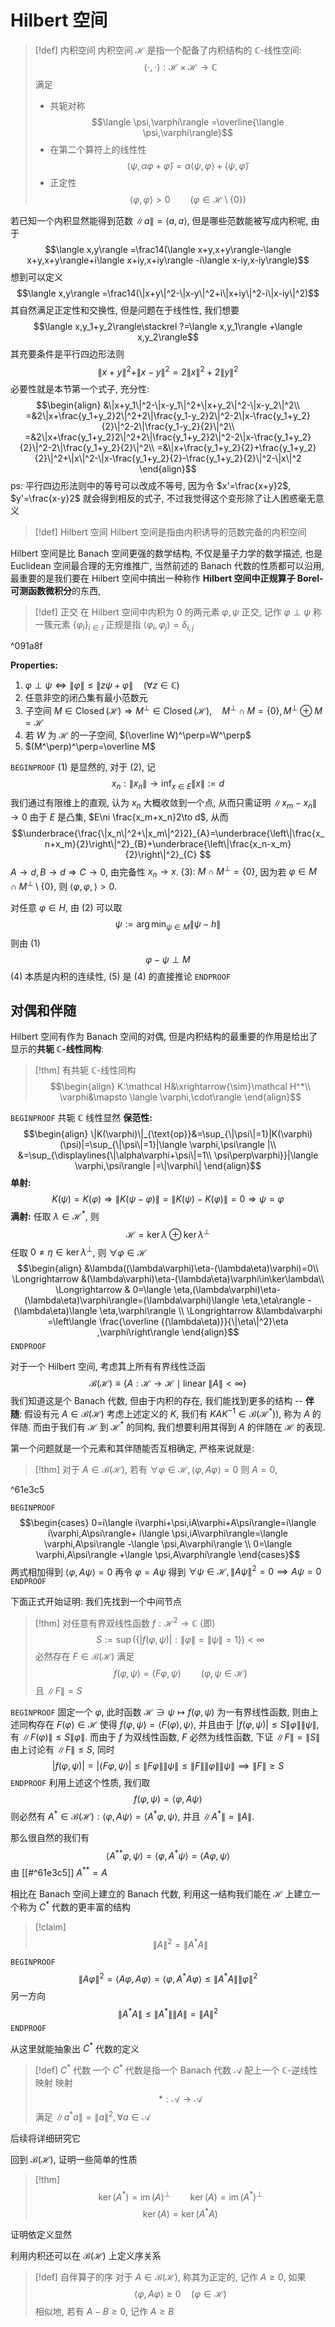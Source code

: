 # Hilbert 空间

> [!def] 内积空间
> 内积空间 $\mathcal H$ 是指一个配备了内积结构的 $\mathbb C$-线性空间:
> $$\langle\cdot,\cdot\rangle:\mathcal H\times \mathcal H\to \mathbb C$$
> 满足
> - 共轭对称
> $$\langle \psi,\varphi\rangle =\overline{\langle \psi,\varphi\rangle}$$
> - 在第二个算符上的线性性
> $$\langle\psi,\alpha\varphi+\tilde\varphi\rangle=\alpha\langle \psi,\varphi\rangle + \langle \psi,\tilde \varphi\rangle $$
> - 正定性
> $$\langle\varphi,\varphi\rangle >0\qquad (\varphi\in\mathcal H\setminus \{0\})$$

若已知一个内积显然能得到范数 $\|a\|=\langle a,a\rangle$, 但是哪些范数能被写成内积呢, 由于
$$\langle x,y\rangle =\frac14(\langle x+y,x+y\rangle-\langle x+y,x+y\rangle+i\langle x+iy,x+iy\rangle -i\langle x-iy,x-iy\rangle)$$
想到可以定义
$$\langle x,y\rangle =\frac14(\|x+y\|^2-\|x-y\|^2+i\|x+iy\|^2-i\|x-iy\|^2)$$
其自然满足正定性和交换性, 但是问题在于线性性, 我们想要
$$\langle x,y_1+y_2\rangle\stackrel ?=\langle x,y_1\rangle +\langle x,y_2\rangle$$
其充要条件是平行四边形法则
$$\|x+y\|^2+\|x-y\|^2=2\|x\|^2+2\|y\|^2$$
必要性就是本节第一个式子, 充分性:
$$\begin{align}
&\|x+y_1\|^2-\|x-y_1\|^2+\|x+y_2\|^2-\|x-y_2\|^2\\
=&2\|x+\frac{y_1+y_2}2\|^2+2\|\frac{y_1-y_2}2\|^2-2\|x-\frac{y_1+y_2}{2}\|^2-2\|\frac{y_1-y_2}{2}\|^2\\
=&2\|x+\frac{y_1+y_2}2\|^2+2\|\frac{y_1+y_2}2\|^2-2\|x-\frac{y_1+y_2}{2}\|^2-2\|\frac{y_1+y_2}{2}\|^2\\
=&\|x+\frac{y_1+y_2}{2}+\frac{y_1+y_2}{2}\|^2+\|x\|^2-\|x-\frac{y_1+y_2}{2}-\frac{y_1+y_2}{2}\|^2-\|x\|^2
\end{align}$$
ps: 平行四边形法则中的等号可以改成不等号, 因为令 $x'=\frac{x+y}2$, $y'=\frac{x-y}2$ 就会得到相反的式子, 不过我觉得这个变形除了让人困惑毫无意义

> [!def] Hilbert 空间
> Hilbert 空间是指由内积诱导的范数完备的内积空间

Hilbert 空间是比 Banach 空间更强的数学结构, 不仅是量子力学的数学描述, 也是 Euclidean 空间最合理的无穷维推广, 当然前述的 Banach 代数的性质都可以沿用, 最重要的是我们要在 Hilbert 空间中搞出一种称作 **Hilbert 空间中正规算子 Borel-可测函数微积分**的东西,

> [!def] 正交
> 在 Hilbert 空间中内积为 $0$ 的两元素 $\varphi,\psi$ 正交, 记作 $\varphi\perp\psi$
> 称一簇元素 $\{\varphi_i\}_{i\in I}$ 正规是指 $\langle \varphi_i,\varphi_j\rangle =\delta_{i,j}$

^091a8f

**Properties:**
1. $\varphi\perp\psi\iff \|\varphi\|\leq \|z\psi+\varphi\|\quad (\forall z\in\mathbb C)$
2. 任意非空的闭凸集有最小范数元
3. 子空间 $M\in\operatorname{Closed}(\mathcal H)\Rightarrow M^\perp\in\operatorname{Closed}(\mathcal H),\quad M^\perp\cap M=\{0\}, M^\perp\oplus M=\mathcal H$
4. 若 $W$ 为 $\mathcal H$ 的一子空间, $(\overline W)^\perp=W^\perp$
5. $(M^\perp)^\perp=\overline M$

`BEGINPROOF`
(1) 是显然的, 对于 (2), 记
$$x_n:\|x_n\|\to\inf_{x\in E}\|x\|:=d$$
我们通过有限维上的直观, 认为 $x_n$ 大概收敛到一个点, 从而只需证明 $\|x_m-x_n\|\to 0$
由于 $E$ 是凸集, $E\ni \frac{x_m+x_n}2\to d$, 从而
$$\underbrace{\frac{\|x_n\|^2+\|x_m\|^2}2}_{A}=\underbrace{\left\|\frac{x_n+x_m}{2}\right\|^2}_{B}+\underbrace{\left\|\frac{x_n-x_m}{2}\right\|^2}_{C} $$
$A\to d,B\to d\Rightarrow C\to0$, 由完备性 $x_n\to x$.
(3): $M\cap M^\perp=\{0\}$, 因为若 $\varphi\in M\cap M^\perp\setminus \{0\}$, 则 $\langle \varphi,\varphi,\rangle >0$. 

对任意 $\varphi\in H$, 由 (2) 可以取
$$\psi:=\arg\min_{\psi\in M}\|\psi-h\|$$
则由 (1)
$$\varphi-\psi\perp M$$
(4) 本质是内积的连续性, (5) 是 (4) 的直接推论
`ENDPROOF`
## 对偶和伴随

Hilbert 空间有作为 Banach 空间的对偶, 但是内积结构的最重要的作用是给出了显示的**共轭 $\mathbb C$-线性同构**:

> [!thm]
> 有共轭 $\mathbb C$-线性同构
> $$\begin{align}
> K:\mathcal H&\xrightarrow{\sim}\mathcal H^*\\
> \varphi&\mapsto \langle \varphi,\cdot\rangle 
> \end{align}$$

`BEGINPROOF`
共轭 $\mathbb C$ 线性显然
**保范性:**
$$\begin{align}
\|K(\varphi)\|_{\text{op}}&=\sup_{\|\psi\|=1}|K(\varphi)(\psi)|=\sup_{\|\psi\|=1}|\langle \varphi,\psi\rangle |\\
&=\sup_{\displaylines{\|\alpha\varphi+\psi\|=1\\ \psi\perp\varphi}}|\langle \varphi,\psi\rangle |=\|\varphi\|
\end{align}$$
**单射:**
$$K(\psi)=K(\varphi)\Rightarrow \|K(\psi-\varphi)\|=\|K(\psi)-K(\varphi)\|=0\Rightarrow \psi=\varphi$$
**满射:** 任取 $\lambda\in\mathcal H^*$, 则
$$\mathcal H=\ker\lambda\oplus \ker\lambda^\perp$$
任取 $0\neq\eta\in\ker\lambda^\perp$, 则 $\forall\varphi\in\mathcal H$
$$\begin{align}
&\lambda((\lambda\varphi)\eta-(\lambda\eta)\varphi)=0\\
\Longrightarrow &(\lambda\varphi)\eta-(\lambda\eta)\varphi\in\ker\lambda\\
\Longrightarrow & 0=\langle \eta,(\lambda\varphi)\eta-(\lambda\eta)\varphi\rangle=(\lambda\varphi)\langle \eta,\eta\rangle -(\lambda\eta)\langle \eta,\varphi\rangle  \\
\Longrightarrow &\lambda\varphi =\left\langle \frac{\overline {(\lambda\eta)}}{\|\eta\|^2}\eta ,\varphi\right\rangle 
\end{align}$$
`ENDPROOF`

对于一个 Hilbert 空间, 考虑其上所有有界线性泛函
$$\mathcal B(\mathcal H)\equiv \{A:\mathcal H \to\mathcal H\mid \text{linear }\|A\|<\infty\}$$
我们知道这是个 Banach 代数, 但由于内积的存在, 我们能找到更多的结构 -- **伴随**: 假设有元 $A\in\mathcal B(\mathcal H)$ 考虑上述定义的 $K$, 我们有 $KAK^{-1}\in\mathcal B(\mathcal H^*))$, 称为 $A$ 的伴随. 而由于我们有 $\mathcal H$ 到 $\mathcal H^*$ 的同构, 我们想要利用其得到 $A$ 的伴随在 $\mathcal H$ 的表现.

第一个问题就是一个元素和其伴随能否互相确定, 严格来说就是: 

> [!thm]
> 对于 $A\in\mathcal B(\mathcal H)$, 若有 $\forall \varphi\in\mathcal H,\langle \varphi,A\varphi\rangle =0$ 则 $A=0$,

^61e3c5

`BEGINPROOF`
$$\begin{cases}
0=i\langle i\varphi+\psi,iA\varphi+A\psi\rangle=i\langle i\varphi,A\psi\rangle+ i\langle \psi,iA\varphi\rangle=\langle \varphi,A\psi\rangle -\langle \psi,A\varphi\rangle \\
0=\langle \varphi,A\psi\rangle +\langle \psi,A\varphi\rangle 
\end{cases}$$
两式相加得到 $\langle \varphi,A\psi\rangle =0$ 再令 $\varphi=A\psi$ 得到 $\forall \psi\in\mathcal H,\|A\psi \|^2=0\implies A\psi=0$
`ENDPROOF`


下面正式开始证明: 我们先找到一个中间节点

> [!thm]
> 对任意有界双线性函数 $f:\mathcal H^2\to\mathbb C$ (即)
> $$S:=\sup(\{|f(\varphi,\psi)|:\|\varphi\|=\|\psi\|=1\})<\infty$$
> 必然存在 $F\in\mathcal B(\mathcal H)$ 满足
> $$f(\varphi,\psi)=\langle F\varphi,\psi\rangle\qquad (\varphi,\psi\in\mathcal H)$$
>  且 $\|F\|=S$ 

`BEGINPROOF`
固定一个 $\varphi$, 此时函数 $\mathcal H\ni \psi\mapsto f(\varphi,\psi)$ 为一有界线性函数, 则由上述同构存在 $F(\varphi)\in\mathcal H$ 使得 $f(\varphi,\psi)=\langle F(\varphi),\psi\rangle$, 并且由于 $|f(\varphi,\psi)|\leq S\|\varphi\|\|\psi\|$, 有 $\|F(\varphi)\|\leq S\|\varphi\|$. 而由于 $f$ 为双线性函数, $F$ 必然为线性函数, 下证 $\|F\|=\|S\|$ 由上讨论有 $\|F\|\leq S$, 同时
$$|f(\varphi,\psi)|=|\langle F\varphi,\psi\rangle|\leq\|F\varphi\|\|\psi\|\leq\|F\|\|\varphi\|\|\psi\|\implies\|F\|\geq S$$
`ENDPROOF`
利用上述这个性质, 我们取
$$f(\varphi,\psi)=\langle \varphi,A\psi\rangle$$
则必然有 $A^*\in\mathcal B(\mathcal H):\langle \varphi,A\psi\rangle =\langle A^*\varphi,\psi\rangle$, 并且 $\|A^*\|=\|A\|$.

那么很自然的我们有
$$\langle A^{* *}\varphi,\psi\rangle =\langle \varphi,A^*\psi\rangle =\langle A\varphi,\psi\rangle$$
由 [[#^61e3c5]] $A^{* *}=A$

相比在 Banach 空间上建立的 Banach 代数, 利用这一结构我们能在 $\mathcal H$ 上建立一个称为 $C^*$ 代数的更丰富的结构

> [!claim]
> $$\|A\|^2=\|A^*A\|$$

`BEGINPROOF`
$$\|A\varphi\|^2=\langle A\varphi,A\varphi\rangle=\langle \varphi,A^*A\varphi\rangle \leq\|A^*A\|\|\varphi\|^2$$
另一方向
$$\|A^*A\|\leq\|A^*\|\|A\|=\|A\|^2$$
`ENDPROOF`

从这里就能抽象出 $C^*$ 代数的定义

> [!def] $C^*$ 代数
> 一个 $C^*$ 代数是指一个 Banach 代数 $\mathcal A$ 配上一个 $\mathbb C$-逆线性映射 映射
> $$*:\mathcal A\to \mathcal A$$
> 满足 $\|a^*a\|=\|a\|^2,\forall a\in\mathcal A$

后续将详细研究它

回到 $\mathcal B(\mathcal H)$, 证明一些简单的性质

> [!thm]
> $$\ker(A^*)=\operatorname{im}(A)^\perp\qquad \ker(A)=\operatorname{im} (A^*)^\perp$$
> $$\ker(A)=\ker (A^*A)$$

证明依定义显然

利用内积还可以在 $\mathcal B(\mathcal H)$ 上定义序关系

> [!def] 自伴算子的序
> 对于 $A\in\mathcal B(\mathcal H)$, 称其为正定的, 记作 $A\geq0$, 如果
> $$\langle \varphi,A\varphi\rangle \geq0\quad(\varphi\in\mathcal H)$$
> 相似地, 若有 $A-B\geq0$, 记作 $A\geq B$

